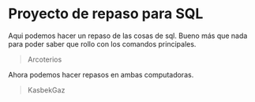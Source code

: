 # Proyecto de repaso para SQL

Aqui podemos hacer un repaso de las cosas de sql.
Bueno más que nada para poder saber que rollo con los comandos principales.

> Arcoterios

Ahora podemos hacer repasos en ambas computadoras.

> KasbekGaz